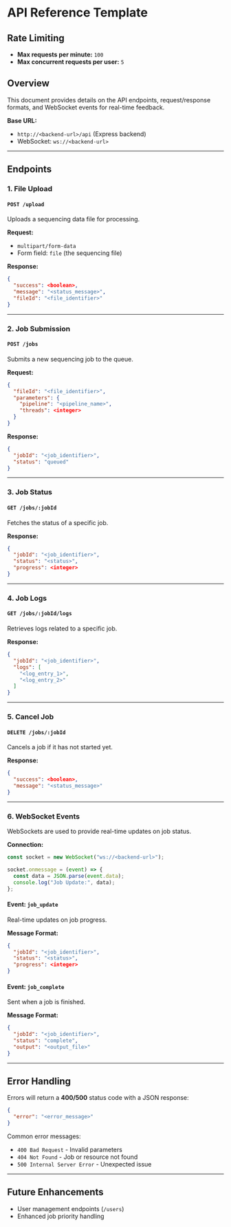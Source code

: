 # API Reference Template

## Rate Limiting
- **Max requests per minute:** `100`
- **Max concurrent requests per user:** `5`

## Overview
This document provides details on the API endpoints, request/response formats, and WebSocket events for real-time feedback.

**Base URL:**  
- `http://<backend-url>/api` (Express backend)
- WebSocket: `ws://<backend-url>`

---

## Endpoints

### **1. File Upload**
#### `POST /upload`
Uploads a sequencing data file for processing.

**Request:**
- `multipart/form-data`
- Form field: `file` (the sequencing file)

**Response:**
```json
{
  "success": <boolean>,
  "message": "<status_message>",
  "fileId": "<file_identifier>"
}
```

---

### **2. Job Submission**
#### `POST /jobs`
Submits a new sequencing job to the queue.

**Request:**
```json
{
  "fileId": "<file_identifier>",
  "parameters": {
    "pipeline": "<pipeline_name>",
    "threads": <integer>
  }
}
```

**Response:**
```json
{
  "jobId": "<job_identifier>",
  "status": "queued"
}
```

---

### **3. Job Status**
#### `GET /jobs/:jobId`
Fetches the status of a specific job.

**Response:**
```json
{
  "jobId": "<job_identifier>",
  "status": "<status>",
  "progress": <integer>
}
```

---

### **4. Job Logs**
#### `GET /jobs/:jobId/logs`
Retrieves logs related to a specific job.

**Response:**
```json
{
  "jobId": "<job_identifier>",
  "logs": [
    "<log_entry_1>",
    "<log_entry_2>"
  ]
}
```

---

### **5. Cancel Job**
#### `DELETE /jobs/:jobId`
Cancels a job if it has not started yet.

**Response:**
```json
{
  "success": <boolean>,
  "message": "<status_message>"
}
```

---

### **6. WebSocket Events**
WebSockets are used to provide real-time updates on job status.

**Connection:**  
```javascript
const socket = new WebSocket("ws://<backend-url>");

socket.onmessage = (event) => {
  const data = JSON.parse(event.data);
  console.log("Job Update:", data);
};
```

#### **Event: `job_update`**
Real-time updates on job progress.

**Message Format:**
```json
{
  "jobId": "<job_identifier>",
  "status": "<status>",
  "progress": <integer>
}
```

#### **Event: `job_complete`**
Sent when a job is finished.

**Message Format:**
```json
{
  "jobId": "<job_identifier>",
  "status": "complete",
  "output": "<output_file>"
}
```

---

## Error Handling
Errors will return a **400/500** status code with a JSON response:

```json
{
  "error": "<error_message>"
}
```

Common error messages:
- `400 Bad Request` - Invalid parameters
- `404 Not Found` - Job or resource not found
- `500 Internal Server Error` - Unexpected issue

---

## Future Enhancements
- User management endpoints (`/users`)
- Enhanced job priority handling

